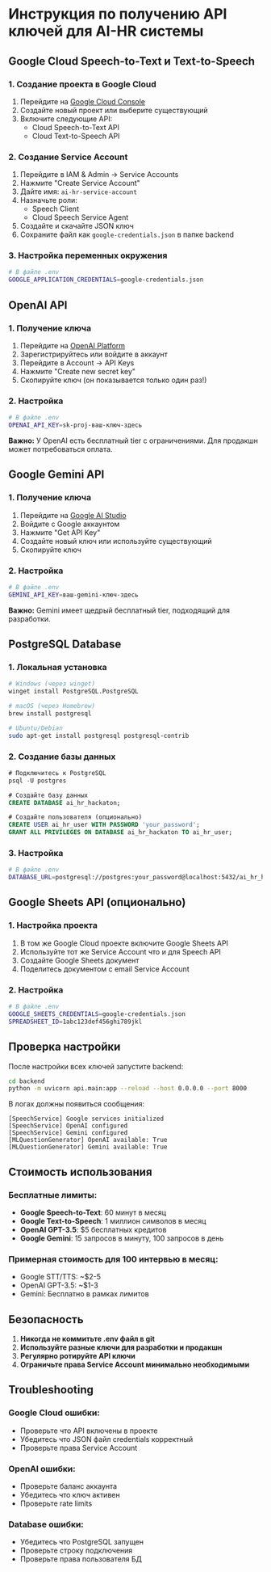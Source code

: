 # Инструкция по получению API ключей для AI-HR системы

## Google Cloud Speech-to-Text и Text-to-Speech

### 1. Создание проекта в Google Cloud
1. Перейдите на [Google Cloud Console](https://console.cloud.google.com/)
2. Создайте новый проект или выберите существующий
3. Включите следующие API:
   - Cloud Speech-to-Text API
   - Cloud Text-to-Speech API

### 2. Создание Service Account
1. Перейдите в IAM & Admin → Service Accounts
2. Нажмите "Create Service Account"
3. Дайте имя: `ai-hr-service-account`
4. Назначьте роли:
   - Speech Client
   - Cloud Speech Service Agent
5. Создайте и скачайте JSON ключ
6. Сохраните файл как `google-credentials.json` в папке backend

### 3. Настройка переменных окружения
```bash
# В файле .env
GOOGLE_APPLICATION_CREDENTIALS=google-credentials.json
```

## OpenAI API

### 1. Получение ключа
1. Перейдите на [OpenAI Platform](https://platform.openai.com/)
2. Зарегистрируйтесь или войдите в аккаунт
3. Перейдите в Account → API Keys
4. Нажмите "Create new secret key"
5. Скопируйте ключ (он показывается только один раз!)

### 2. Настройка
```bash
# В файле .env
OPENAI_API_KEY=sk-proj-ваш-ключ-здесь
```

**Важно:** У OpenAI есть бесплатный tier с ограничениями. Для продакшн может потребоваться оплата.

## Google Gemini API

### 1. Получение ключа
1. Перейдите на [Google AI Studio](https://makersuite.google.com/)
2. Войдите с Google аккаунтом
3. Нажмите "Get API Key"
4. Создайте новый ключ или используйте существующий
5. Скопируйте ключ

### 2. Настройка
```bash
# В файле .env
GEMINI_API_KEY=ваш-gemini-ключ-здесь
```

**Важно:** Gemini имеет щедрый бесплатный tier, подходящий для разработки.

## PostgreSQL Database

### 1. Локальная установка
```bash
# Windows (через winget)
winget install PostgreSQL.PostgreSQL

# macOS (через Homebrew)
brew install postgresql

# Ubuntu/Debian
sudo apt-get install postgresql postgresql-contrib
```

### 2. Создание базы данных
```sql
# Подключитесь к PostgreSQL
psql -U postgres

# Создайте базу данных
CREATE DATABASE ai_hr_hackaton;

# Создайте пользователя (опционально)
CREATE USER ai_hr_user WITH PASSWORD 'your_password';
GRANT ALL PRIVILEGES ON DATABASE ai_hr_hackaton TO ai_hr_user;
```

### 3. Настройка
```bash
# В файле .env
DATABASE_URL=postgresql://postgres:your_password@localhost:5432/ai_hr_hackaton
```

## Google Sheets API (опционально)

### 1. Настройка проекта
1. В том же Google Cloud проекте включите Google Sheets API
2. Используйте тот же Service Account что и для Speech API
3. Создайте Google Sheets документ
4. Поделитесь документом с email Service Account

### 2. Настройка
```bash
# В файле .env
GOOGLE_SHEETS_CREDENTIALS=google-credentials.json
SPREADSHEET_ID=1abc123def456ghi789jkl
```

## Проверка настройки

После настройки всех ключей запустите backend:

```bash
cd backend
python -m uvicorn api.main:app --reload --host 0.0.0.0 --port 8000
```

В логах должны появиться сообщения:
```
[SpeechService] Google services initialized
[SpeechService] OpenAI configured  
[SpeechService] Gemini configured
[MLQuestionGenerator] OpenAI available: True
[MLQuestionGenerator] Gemini available: True
```

## Стоимость использования

### Бесплатные лимиты:
- **Google Speech-to-Text**: 60 минут в месяц
- **Google Text-to-Speech**: 1 миллион символов в месяц  
- **OpenAI GPT-3.5**: $5 бесплатных кредитов
- **Google Gemini**: 15 запросов в минуту, 100 запросов в день

### Примерная стоимость для 100 интервью в месяц:
- Google STT/TTS: ~$2-5
- OpenAI GPT-3.5: ~$1-3
- Gemini: Бесплатно в рамках лимитов

## Безопасность

1. **Никогда не коммитьте .env файл в git**
2. **Используйте разные ключи для разработки и продакшн**
3. **Регулярно ротируйте API ключи**
4. **Ограничьте права Service Account минимально необходимыми**

## Troubleshooting

### Google Cloud ошибки:
- Проверьте что API включены в проекте
- Убедитесь что JSON файл credentials корректный
- Проверьте права Service Account

### OpenAI ошибки:
- Проверьте баланс аккаунта
- Убедитесь что ключ активен
- Проверьте rate limits

### Database ошибки:
- Убедитесь что PostgreSQL запущен
- Проверьте строку подключения
- Проверьте права пользователя БД
